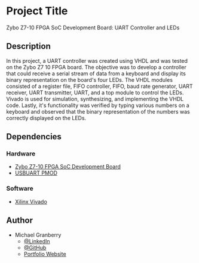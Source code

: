# Project Title

Zybo Z7-10 FPGA SoC Development Board:  UART Controller and LEDs
## Description

In this project, a UART controller was created using VHDL and was tested on the Zybo Z7 10 FPGA board. The objective was to develop a controller that could receive a serial stream of data from a keyboard and display its binary representation on the board's four LEDs. The VHDL modules consisted of a register file, FIFO controller, FIFO, baud rate generator, UART receiver, UART transmitter, UART, and a top module to control the LEDs. Vivado is used for simulation, synthesizing, and implementing the VHDL code. Lastly, it's functionality was verified by typing various numbers on a keyboard and observed that the binary representation of the numbers was correctly displayed on the LEDs.

## Dependencies

### Hardware

* [Zybo Z7-10 FPGA SoC Development Board](https://digilent.com/shop/zybo-z7-zynq-7000-arm-fpga-soc-development-board/?gad_source=1&gclid=Cj0KCQiAkeSsBhDUARIsAK3tiedDBNo96Tg5VWCeuEqzXgPKJSFg8GQ0qwLCV-v5TlTKltLerrQGLDkaAjBgEALw_wcB)
* [USBUART PMOD](https://digilent.com/shop/pmod-usbuart-usb-to-uart-interface/)

### Software

* [Xilinx Vivado](https://www.xilinx.com/products/design-tools/vivado.html)

## Author

* Michael Granberry
    * [@LinkedIn](https://www.linkedin.com/in/michaelgranberryii/)
    * [@GitHub](https://github.com/michaelgranberryii)
    * [Portfolio Website](https://www.michaelgranberryii.com/)

